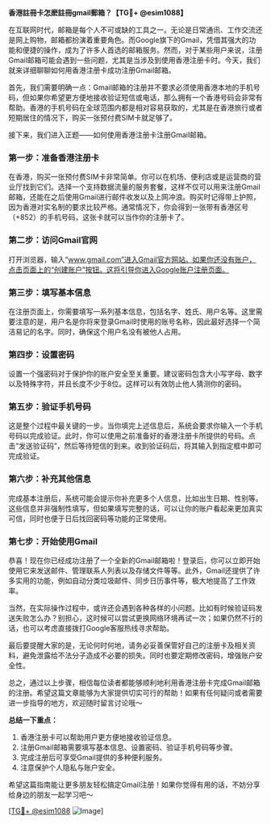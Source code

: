 **香港註冊卡怎麽註冊gmail郵箱？【TG💪+ @esim1088】**

在互联网时代，邮箱是每个人不可或缺的工具之一。无论是日常通讯、工作交流还是网上购物，邮箱都扮演着重要角色。而Google旗下的Gmail，凭借其强大的功能和便捷的操作，成为了许多人首选的邮箱服务。然而，对于某些用户来说，注册Gmail邮箱可能会遇到一些问题，尤其是当涉及到使用香港注册卡时。今天，我们就来详细聊聊如何用香港注册卡成功注册Gmail邮箱。

首先，我们需要明确一点：Gmail邮箱的注册并不要求必须使用香港本地的手机号码，但如果你希望更方便地接收验证短信或电话，那么拥有一个香港号码会非常有帮助。香港的手机号码在全球范围内都是相对容易获取的，尤其是在香港旅行或者短期居住的情况下，购买一张预付费SIM卡就足够了。

接下来，我们进入正题——如何使用香港注册卡注册Gmail邮箱。

### 第一步：准备香港注册卡

在香港，购买一张预付费SIM卡非常简单。你可以在机场、便利店或是运营商的营业厅找到它们。选择一个支持数据流量的服务套餐，这样不仅可以用来注册Gmail邮箱，还能在之后使用Gmail进行邮件收发以及上网冲浪。购买时记得带上护照，因为香港对实名制的要求比较严格。通常情况下，你会得到一张带有香港区号（+852）的手机号码，这张卡就可以当作你的注册卡了。

### 第二步：访问Gmail官网

打开浏览器，输入“www.gmail.com”进入Gmail官方网站。如果你还没有账户，点击页面上的“创建账户”按钮。这将引导你进入Google账户注册页面。

### 第三步：填写基本信息

在注册页面上，你需要填写一系列基本信息，包括名字、姓氏、用户名等。这里需要注意的是，用户名是你将来登录Gmail时使用的账号名称，因此最好选择一个简洁易记的名字。同时，确保这个用户名没有被他人占用。

### 第四步：设置密码

设置一个强密码对于保护你的账户安全至关重要。建议密码包含大小写字母、数字以及特殊字符，并且长度不少于8位。这样可以有效防止他人猜测你的密码。

### 第五步：验证手机号码

这是整个过程中最关键的一步。当你填完上述信息后，系统会要求你输入一个手机号码以完成验证。此时，你可以使用之前准备好的香港注册卡所提供的号码。点击“发送验证码”，然后等待短信的到来。收到验证码后，将其输入到指定框中即可完成验证。

### 第六步：补充其他信息

完成基本注册后，系统可能会提示你补充更多个人信息，比如出生日期、性别等。这些信息并非强制性填写，但如果填写完整的话，可以让你的账户看起来更加真实可信，同时也便于日后找回密码等功能的正常使用。

### 第七步：开始使用Gmail

恭喜！现在你已经成功注册了一个全新的Gmail邮箱啦！登录后，你可以立即开始使用它来发送邮件、管理联系人列表以及存储文件等等。此外，Gmail还提供了许多实用的功能，例如自动分类垃圾邮件、同步日历事件等，极大地提高了工作效率。

当然，在实际操作过程中，或许还会遇到各种各样的小问题。比如有时候验证码发送失败怎么办？别担心，这时候可以尝试更换网络环境再试一次；如果仍然不行的话，也可以考虑直接拨打Google客服热线寻求帮助。

最后要提醒大家的是，无论何时何地，请务必妥善保管好自己的注册卡及相关资料，避免泄露给不法分子造成不必要的损失。同时也要定期修改密码，增强账户安全性。

总之，通过以上步骤，相信每位读者都能够顺利地利用香港注册卡完成Gmail邮箱的注册。希望这篇文章能够为大家提供切实可行的帮助！如果有任何疑问或者需要进一步指导的地方，欢迎随时留言讨论哦～

**总结一下重点：**
1. 香港注册卡可以帮助用户更方便地接收验证信息。
2. 注册Gmail邮箱需要填写基本信息、设置密码、验证手机号码等步骤。
3. 完成注册后可享受Gmail提供的多种便利服务。
4. 注意保护个人隐私与账户安全。

希望这篇指南能让更多朋友轻松搞定Gmail注册！如果你觉得有用的话，不妨分享给身边的朋友一起学习吧～

[[TG💪+ @esim1088](https://t.me/s/esim1088) ![Image](https://i.postimg.cc/4NQfJmqS/Snipaste-2025-05-13-00-14-12.png)]